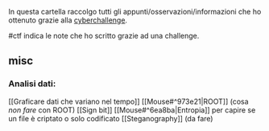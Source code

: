 In questa cartella raccolgo tutti gli appunti/osservazioni/informazioni che ho ottenuto grazie alla [cyberchallenge](https://cyberchallenge.it).

#ctf indica le note che ho scritto grazie ad una challenge.

## misc 
### Analisi dati:
  [[Graficare dati che variano nel tempo]] 
  [[Mouse#^973e21|ROOT]] (cosa _non fare_ con ROOT)
  [[Sign bit]]
  [[Mouse#^6ea8ba|Entropia]] per capire se un file è criptato o solo codificato
  [[Steganography]] (da fare)
 